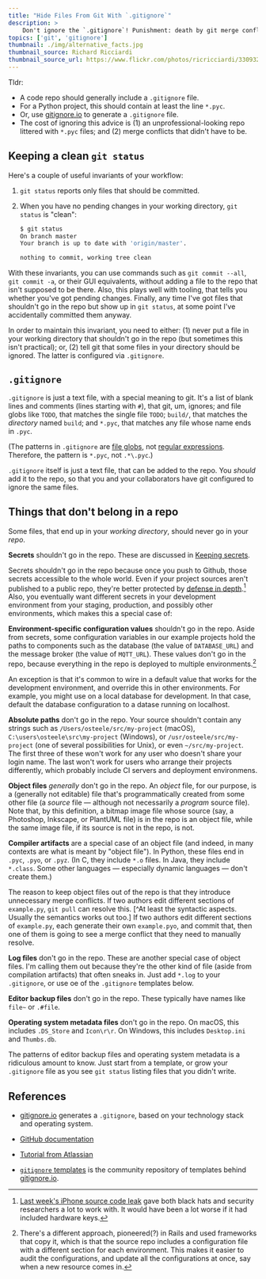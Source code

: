 ```yaml
---
title: "Hide Files From Git With `.gitignore`"
description: >
    Don't ignore the `.gitignore`! Punishment: death by git merge conflict (and a messy repo).
topics: ['git', 'gitignore']
thumbnail: ./img/alternative_facts.jpg
thumbnail_source: Richard Ricciardi
thumbnail_source_url: https://www.flickr.com/photos/ricricciardi/33093276772
---
```


Tldr:

* A code repo should generally include a `.gitignore` file.
* For a Python project, this should contain at least the line `*.pyc`.
* Or, use [gitignore.io](https://www.gitignore.io/) to generate a `.gitignore` file.
* The cost of ignoring this advice is (1) an unprofessional-looking repo littered with `*.pyc` files; and (2) merge conflicts that didn't have to be.

## Keeping a clean `git status`

Here's a couple of useful invariants of your workflow:

1. `git status` reports only files that should be committed.

2. When you have no pending changes in your working directory, `git status`  is "clean":

   ```bash
   $ git status
   On branch master
   Your branch is up to date with 'origin/master'.

   nothing to commit, working tree clean
   ```

With these invariants, you can use commands such as `git commit --all`,  `git commit -a`, or their GUI equivalents, without adding a file to the repo that isn't supposed to be there. Also, this plays well with tooling, that tells you whether you've got pending changes. Finally, any time I've got files that shouldn't go in the repo but show up in `git status`, at some point I've accidentally committed them anyway.

In order to maintain this invariant, you need to either: (1) never put a file in your working directory that shouldn't go in the repo (but sometimes this isn't practical); or, (2) tell git that some files in your directory should be ignored. The latter is configured via `.gitignore`. 

## `.gitignore`

`.gitignore` is just a text file, with a special meaning to git. It's a list of blank lines and comments (lines starting with `#`), that git, um, ignores; and file globs like `TODO`, that matches the single file `TODO`; `build/`, that matches the *directory* named `build`; and `*.pyc`, that matches any file whose name ends in `.pyc`.

(The patterns in `.gitignore` are [file globs](https://en.wikipedia.org/wiki/Glob_(programming)), not [regular expressions](https://en.wikipedia.org/wiki/Regular_expression). Therefore, the pattern is `*.pyc`, not `.*\.pyc`.)

`.gitignore` itself is just a text file, that can be added to the repo. You *should* add it to the repo, so that you and your collaborators have git configured to ignore the same files.

## Things that don't belong in a repo

Some files, that end up in your *working directory*, should never go in your *repo*.

**Secrets** shouldn't go in the repo. These are discussed in [Keeping secrets](/posts/2018/02/07/keeping-secrets).

Secrets shouldn't go in the repo because once you push to Github, those secrets accessible to the whole world. Even if your project sources aren't published to a public repo, they're better protected by [defense in depth](https://en.wikipedia.org/wiki/Defense_in_depth_(computing)).[^1] Also, you eventually want different secrets in your development environment from your staging, production, and possibly other environments, which makes this a special case of:

**Environment-specific configuration values** shouldn't go in the repo. Aside from secrets, some configuration variables in our example projects hold the paths to components such as the database (the value of `DATABASE_URL`) and the message broker (the value of `MQTT_URL`). These values don't go in the repo, because everything in the repo is deployed to multiple environments.[^2]

An exception is that it's common to wire in a default value that works for the development environment, and override this in other environments. For example, you might use on a local database for development. In that case, default the database configuration to a datase running on localhost.

**Absolute paths** don't go in the repo. Your source shouldn't contain any strings such as `/Users/osteele/src/my-project` (macOS), `C:\users\osteele\src\my-project` (Windows), or `/usr/osteele/src/my-project` (one of several possibilities for Unix), or even `~/src/my-project`. The first three of these won't work for any user who doesn't share your login name. The last won't work for users who arrange their projects differently, which probably include CI servers and deployment environmens.

**Object files** *generally* don't go in the repo. An *object* file, for our purpose, is a (generally not editable) file that's programmatically created from some other file (a *source* file — although not necessarily a *program* source file). Note that, by this definition, a bitmap image file whose source (say, a Photoshop, Inkscape, or PlantUML file) is in the repo is an object file, while the same image file, if its source is not in the repo, is not.

**Compiler artifacts** are a special case of an object file (and indeed, in many contexts are what is meant by "object file"). In Python, these files end in `.pyc`, `.pyo`, or `.pyz`. (In C, they include `*.o` files. In Java, they include `*.class`. Some other languages — especially dynamic languages — don't  create them.)

The reason to keep object files out of the repo is that they introduce unnecessary merge conflicts. If two authors edit different sections of `example.py`, `git pull` can resolve this. [^At least the syntactic aspects. Usually the semantics works out too.] If two authors edit different sections of `example.py`, each generate their own `example.pyo`, and commit that, then one of them is going to see a merge conflict that they need to manually resolve.

**Log files** don't go in the repo. These are another special case of object files. I'm calling them out because they're the other kind of file (aside from compilation artifacts) that often sneaks in. Just add `*.log` to your `.gitignore`, or use oe of the `.gitignore` templates below.

**Editor backup files** don't go in the repo. These typically have names like `file~` or `.#file`. 

**Operating system metadata files** don't go in the repo. On macOS, this includes `.DS_Store` and `Icon\r\r`. On Windows, this includes `Desktop.ini` and  `Thumbs.db`. 

The patterns of editor backup files and operating system metadata is a ridiculous amount to know. Just start from a template, or grow your `.gitignore` file as you see `git status` listing files that you didn't write.

## References

* [gitignore.io](https://www.gitignore.io) generates a `.gitignore`, based on your technology stack and operating system.
* [GitHub documentation](https://help.github.com/articles/ignoring-files/)

* [Tutorial from Atlassian](https://www.atlassian.com/git/tutorials/gitignore)

* [`gitignore` templates](https://github.com/dvcs/gitignore/) is the community repository of templates behind [gitignore.io](https://www.gitignore.io).



[^1]: [Last week's iPhone source code leak](https://motherboard.vice.com/en_us/article/a34g9j/iphone-source-code-iboot-ios-leak) gave both black hats and security researchers a lot to work with. It would have been a lot worse if it had included hardware keys.
[^2]: There's a different approach, pioneered(?) in Rails and used frameworks that copy it, which is that the source repo includes a configuration file with a different section for each environment. This makes it easier to audit the configurations, and update all the configurations at once, say when a new resource comes in.